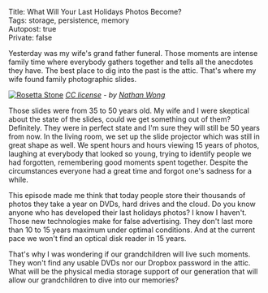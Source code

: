 Title: What Will Your Last Holidays Photos Become?  
Tags: storage, persistence, memory     
Autopost: true     
Private: false     

Yesterday was my wife's grand father funeral. Those moments are intense
family time where everybody gathers together and tells all the anecdotes they
have. The best place to dig into the past is the attic. That's where my
wife found family photographic slides.  

[![Rosetta Stone](http://farm2.staticflickr.com/1203/917626896_dc53081d31_m.jpg)](http://www.flickr.com/photos/nathan-w/917626896/)
*[CC license](http://creativecommons.org/licenses/by/2.0 "license") - by [Nathan Wong](http://www.flickr.com/photos/nathan-w/ "Author")*

Those slides were from 35 to 50 years old. My wife and I were skeptical
about the state of the slides, could we get something out of them?
Definitely. They were in perfect state and I'm sure they will still be 50
years from now.  In the living room, we set up the slide projector which was still in great shape
as well. We spent hours and hours viewing 15 years of photos,
laughing at everybody that looked so young, trying to identify people we
had forgotten, remembering good moments spent together. Despite the 
circumstances everyone had a great time and forgot one's sadness for a
while.  

This episode made me think that today people store their thousands of
photos they take a year on DVDs, hard drives and the cloud. Do you know anyone who has developed their last
holidays photos? I know I haven't. Those new technologies 
make for false advertising. They don't last more than 10 to 15 years maximum under
optimal conditions. And at the current pace we won't find an optical
disk reader in 15 years.  

That's why I was wondering if our grandchildren will live such
moments. They won't find any usable DVDs nor our Dropbox password in
the attic. What will be the physical media storage support of our generation 
that will allow our grandchildren to dive into our memories?

